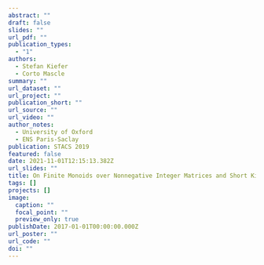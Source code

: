 ```yaml
---
abstract: ""
draft: false
slides: ""
url_pdf: ""
publication_types:
  - "1"
authors:
  - Stefan Kiefer
  - Corto Mascle
summary: ""
url_dataset: ""
url_project: ""
publication_short: ""
url_source: ""
url_video: ""
author_notes:
  - University of Oxford
  - ENS Paris-Saclay
publication: STACS 2019
featured: false
date: 2021-11-01T12:15:13.382Z
url_slides: ""
title: On Finite Monoids over Nonnegative Integer Matrices and Short Killing Words
tags: []
projects: []
image:
  caption: ""
  focal_point: ""
  preview_only: true
publishDate: 2017-01-01T00:00:00.000Z
url_poster: ""
url_code: ""
doi: ""
---
```


